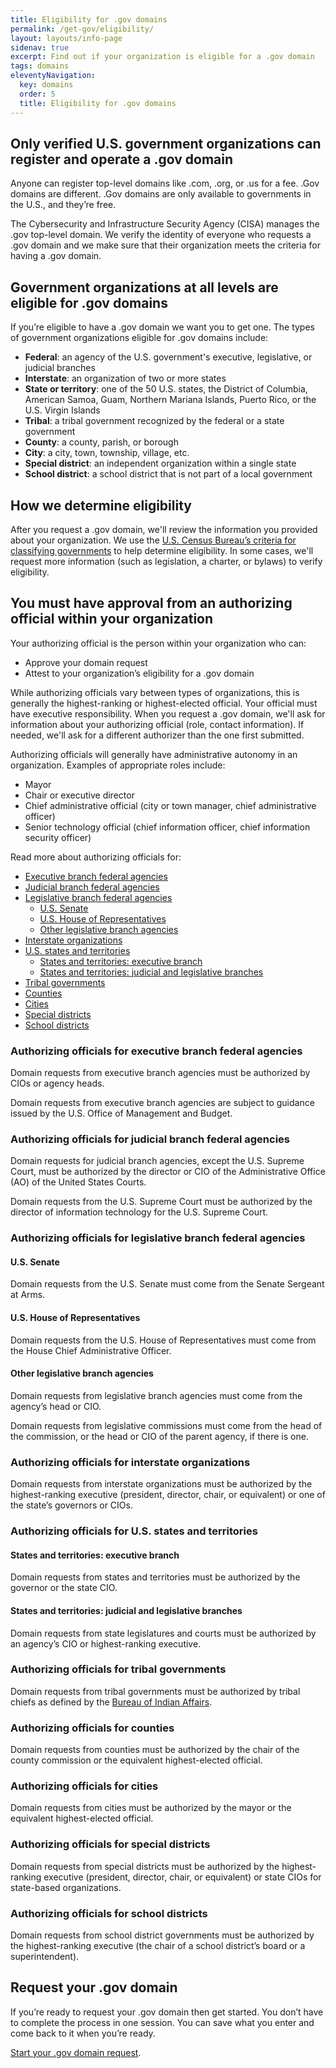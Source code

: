 ```yaml
---
title: Eligibility for .gov domains
permalink: /get-gov/eligibility/
layout: layouts/info-page
sidenav: true
excerpt: Find out if your organization is eligible for a .gov domain
tags: domains
eleventyNavigation:
  key: domains
  order: 5
  title: Eligibility for .gov domains
---
```



## Only verified U.S. government organizations can register and operate a .gov domain
Anyone can register top-level domains like .com, .org, or .us for a fee. .Gov domains are different. .Gov domains are only available to governments in the U.S., and they’re free.

The Cybersecurity and Infrastructure Security Agency (CISA) manages the .gov top-level domain. We verify the identity of everyone who requests a .gov domain and we make sure that their organization meets the criteria for having a .gov domain.


## Government organizations at all levels are eligible for .gov domains
If you’re eligible to have a .gov domain we want you to get one. The types of government organizations eligible for .gov domains include:
- **Federal**: an agency of the U.S. government's executive, legislative, or judicial branches
- **Interstate**: an organization of two or more states
- **State or territory**: one of the 50 U.S. states, the District of Columbia, American Samoa, Guam, Northern Mariana Islands, Puerto Rico, or the U.S. Virgin Islands
- **Tribal**: a tribal government recognized by the federal or a state government
- **County**: a county, parish, or borough
- **City**: a city, town, township, village, etc.
- **Special district**: an independent organization within a single state
- **School district**: a school district that is not part of a local government


## How we determine eligibility
After you request a .gov domain, we'll review the information you provided about your organization. We use the [U.S. Census Bureau’s criteria for classifying governments](https://www.census.gov/programs-surveys/gus/technical-documentation/methodology/population-of-interest1.html) to help determine eligibility. In some cases, we'll request more information (such as legislation, a charter, or bylaws) to verify eligibility.


## You must have approval from an authorizing official within your organization
Your authorizing official is the person within your organization who can:
- Approve your domain request
- Attest to your organization’s eligibility for a .gov domain

While authorizing officials vary between types of organizations, this is generally the highest-ranking or highest-elected official. Your official must have executive responsibility. When you request a .gov domain, we'll ask for information about your authorizing official (role, contact information). If needed, we'll ask for a different authorizer than the one first submitted.

Authorizing officials will generally have administrative autonomy in an organization. Examples of appropriate roles include:
- Mayor
- Chair or executive director
- Chief administrative official (city or town manager, chief administrative officer)
- Senior technology official (chief information officer, chief information security officer)

Read more about authorizing officials for:
- [Executive branch federal agencies](#authorizing-officials-for-executive-branch-federal-agencies)
- [Judicial branch federal agencies](#authorizing-officials-for-judicial-branch-federal-agencies)
- [Legislative branch federal agencies](#authorizing-officials-for-Legislative-branch-federal-agencies)
    - [U.S. Senate](#u.s.-senate)
    - [U.S. House of Representatives](#u.s.-house-of-representatives)
    - [Other legislative branch agencies](#other-legislative-branch-agencies)
- [Interstate organizations](#authorizing-officials-for-interstate-organizations)
- [U.S. states and territories](#authorizing-officials-for-u.s.-states-and-territories)
    - [States and territories: executive branch](#states-and-territories:-executive-branch)
    - [States and territories: judicial and legislative branches](#states-and-territories:-judicial-and-legislative-branches)
- [Tribal governments](#authorizing-officials-for-tribal-governments)
- [Counties](#authorizing-officials-for-counties)
- [Cities](#authorizing-officials-for-cities)
- [Special districts](#authorizing-officials-for-special-districts)
- [School districts](#authorizing-officials-for-school-districts)

### Authorizing officials for executive branch federal agencies
Domain requests from executive branch agencies must be authorized by CIOs or agency heads.

Domain requests from executive branch agencies are subject to guidance issued by the U.S. Office of Management and Budget.

### Authorizing officials for judicial branch federal agencies
Domain requests for judicial branch agencies, except the U.S. Supreme Court, must be authorized by the director or CIO of the Administrative Office (AO) of the United States Courts.

Domain requests from the U.S. Supreme Court must be authorized by the director of information technology for the U.S. Supreme Court.

### Authorizing officials for legislative branch federal agencies

#### U.S. Senate
Domain requests from the U.S. Senate must come from the Senate Sergeant at Arms.

#### U.S. House of Representatives
Domain requests from the U.S. House of Representatives must come from the House Chief Administrative Officer.

#### Other legislative branch agencies
Domain requests from legislative branch agencies must come from the agency’s head or CIO.

Domain requests from legislative commissions must come from the head of the commission, or the head or CIO of the parent agency, if there is one.

### Authorizing officials for interstate organizations
Domain requests from interstate organizations must be authorized by the highest-ranking executive (president, director, chair, or equivalent) or one of the state’s governors or CIOs.

### Authorizing officials for U.S. states and territories

#### States and territories: executive branch
Domain requests from states and territories must be authorized by the governor or the state CIO.

#### States and territories: judicial and legislative branches
Domain requests from state legislatures and courts must be authorized by an agency’s CIO or highest-ranking executive.

### Authorizing officials for tribal governments
Domain requests from tribal governments must be authorized by tribal chiefs as defined by the [Bureau of Indian Affairs](https://www.bia.gov/service/tribal-leaders-directory).

### Authorizing officials for counties
Domain requests from counties must be authorized by the chair of the county commission or the equivalent highest-elected official.

### Authorizing officials for cities
Domain requests from cities must be authorized by the mayor or the equivalent highest-elected official.

### Authorizing officials for special districts
Domain requests from special districts must be authorized by the highest-ranking executive (president, director, chair, or equivalent) or state CIOs for state-based organizations.

### Authorizing officials for school districts
Domain requests from school district governments must be authorized by the highest-ranking executive (the chair of a school district’s board or a superintendent).


## Request your .gov domain

If you’re ready to request your .gov domain then get started. You don’t have to complete the process in one session. You can save what you enter and come back to it when you’re ready.

[Start your .gov domain request](#).

